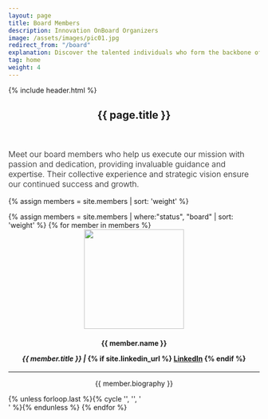 ```yaml
---
layout: page
title: Board Members
description: Innovation OnBoard Organizers
image: /assets/images/pic01.jpg
redirect_from: "/board"
explanation: Discover the talented individuals who form the backbone of our project, working together with passion and dedication to make it a reality.
tag: home
weight: 4
---
```


{% include header.html %}
    <section id="banner" class="banner-sponsor">
        <div class="inner">
            <header class="major"><h1>{{ page.title }}</h1>
            </header>
            <div class="content"> <p style="text-transform: none !important; font-weight: 300; font-size: 1rem;">Meet our board members who help us execute our mission with passion and dedication, providing invaluable guidance and expertise. Their collective experience and strategic vision ensure our continued success and growth.</p>	
            </div>
        </div>
    </section>
{% assign members = site.members | sort: 'weight' %}

<!-- ## Board of Advisors -->
<div class="row">
<div>
{% assign members = site.members | where:"status", "board" | sort: 'weight' %}
{% for member in members %}
	<div class="4u 12u$(small)" style="text-align:center;"><div class="box">
	<img src="{{ member.img | prepend: site.baseurl | prepend: site.url }}" class="img-team" style="width: 200px; height: 200px;">
	<h4>{{ member.name }}
	<p><i>{{ member.title }} | </i>
	{% if site.linkedin_url %}
	<a href="{{ member.linkedin }}" class="icon fa-linkedin" target="_blank"><span class="label">LinkedIn</span></a>
	{% endif %}
	</p>
	</h4>
	<hr>
	<p>{{ member.biography }}</p>
	</div></div> {% unless forloop.last %}{% cycle '', '', '</div><div class="row">' %}{% endunless %}
{% endfor %}
</div>
</div>
